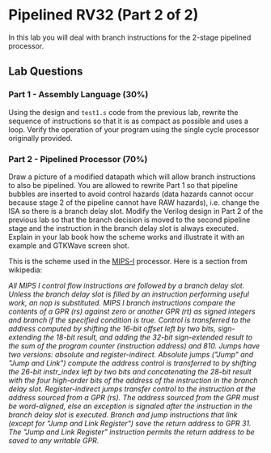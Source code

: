 # Pipelined RV32 (Part 2 of 2)

In this lab you will deal with branch instructions for the 2-stage pipelined processor.

## Lab Questions
### Part 1 - Assembly Language (30%)
Using the design and ```test1.s``` code from the previous lab, rewrite the sequence of
instructions so that it is as compact as possible and uses a loop.
Verify the operation of your program using the single cycle processor 
originally provided.

### Part 2 - Pipelined Processor (70%) 
Draw a picture of a modified datapath which will allow branch instructions to also be pipelined. You are allowed to rewrite Part 1 so that pipeline bubbles are inserted to avoid control hazards (data hazards cannot occur because stage 2 of the pipeline cannot have RAW hazards), i.e. change the ISA so there is a branch delay slot.
Modify the Verilog design in Part 2 of the previous lab so that the
branch decision is moved to the second pipeline stage and the instruction in the branch delay slot is always executed. Explain in your lab book how the scheme works and illustrate it with an example and GTKWave screen shot.

This is the scheme used in the [MIPS-I](https://en.wikipedia.org/wiki/MIPS_architecture) processor. Here is a section from wikipedia:

*All MIPS I control flow instructions are followed by a branch delay slot. Unless the branch delay slot is filled by an instruction performing useful work, an nop is substituted. MIPS I branch instructions compare the contents of a GPR (rs) against zero or another GPR (rt) as signed integers and branch if the specified condition is true. Control is transferred to the address computed by shifting the 16-bit offset left by two bits, sign-extending the 18-bit result, and adding the 32-bit sign-extended result to the sum of the program counter (instruction address) and 810. Jumps have two versions: absolute and register-indirect. Absolute jumps ("Jump" and "Jump and Link") compute the address control is transferred to by shifting the 26-bit instr_index left by two bits and concatenating the 28-bit result with the four high-order bits of the address of the instruction in the branch delay slot. Register-indirect jumps transfer control to the instruction at the address sourced from a GPR (rs). The address sourced from the GPR must be word-aligned, else an exception is signaled after the instruction in the branch delay slot is executed. Branch and jump instructions that link (except for "Jump and Link Register") save the return address to GPR 31. The "Jump and Link Register" instruction permits the return address to be saved to any writable GPR.*
